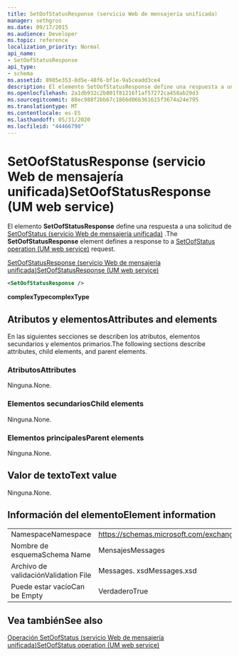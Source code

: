 ```yaml
---
title: SetOofStatusResponse (servicio Web de mensajería unificada)
manager: sethgros
ms.date: 09/17/2015
ms.audience: Developer
ms.topic: reference
localization_priority: Normal
api_name:
- SetOofStatusResponse
api_type:
- schema
ms.assetid: 8985e353-8d5e-48f6-bf1e-9a5ceadd3ce4
description: El elemento SetOofStatusResponse define una respuesta a una solicitud de SetOofStatus (servicio Web de mensajería unificada).
ms.openlocfilehash: 2a1db932c2b801f81216f1af57272ca458ab29d3
ms.sourcegitcommit: 88ec988f2bb67c1866d06b361615f3674a24e795
ms.translationtype: MT
ms.contentlocale: es-ES
ms.lasthandoff: 05/31/2020
ms.locfileid: "44466790"
---
```

# <a name="setoofstatusresponse-um-web-service"></a><span data-ttu-id="f9c83-103">SetOofStatusResponse (servicio Web de mensajería unificada)</span><span class="sxs-lookup"><span data-stu-id="f9c83-103">SetOofStatusResponse (UM web service)</span></span>

<span data-ttu-id="f9c83-104">El elemento **SetOofStatusResponse** define una respuesta a una solicitud de [SetOofStatus (servicio Web de mensajería unificada)](setoofstatus-operation-um-web-service.md) .</span><span class="sxs-lookup"><span data-stu-id="f9c83-104">The **SetOofStatusResponse** element defines a response to a [SetOofStatus operation (UM web service)](setoofstatus-operation-um-web-service.md) request.</span></span> 
  
[<span data-ttu-id="f9c83-105">SetOofStatusResponse (servicio Web de mensajería unificada)</span><span class="sxs-lookup"><span data-stu-id="f9c83-105">SetOofStatusResponse (UM web service)</span></span>](setoofstatusresponse-um-web-service.md)
  
```xml
<SetOofStatusResponse />
```

 <span data-ttu-id="f9c83-106">**complexType**</span><span class="sxs-lookup"><span data-stu-id="f9c83-106">**complexType**</span></span>
## <a name="attributes-and-elements"></a><span data-ttu-id="f9c83-107">Atributos y elementos</span><span class="sxs-lookup"><span data-stu-id="f9c83-107">Attributes and elements</span></span>

<span data-ttu-id="f9c83-108">En las siguientes secciones se describen los atributos, elementos secundarios y elementos primarios.</span><span class="sxs-lookup"><span data-stu-id="f9c83-108">The following sections describe attributes, child elements, and parent elements.</span></span>
  
### <a name="attributes"></a><span data-ttu-id="f9c83-109">Atributos</span><span class="sxs-lookup"><span data-stu-id="f9c83-109">Attributes</span></span>

<span data-ttu-id="f9c83-110">Ninguna.</span><span class="sxs-lookup"><span data-stu-id="f9c83-110">None.</span></span>
  
### <a name="child-elements"></a><span data-ttu-id="f9c83-111">Elementos secundarios</span><span class="sxs-lookup"><span data-stu-id="f9c83-111">Child elements</span></span>

<span data-ttu-id="f9c83-112">Ninguna.</span><span class="sxs-lookup"><span data-stu-id="f9c83-112">None.</span></span>
  
### <a name="parent-elements"></a><span data-ttu-id="f9c83-113">Elementos principales</span><span class="sxs-lookup"><span data-stu-id="f9c83-113">Parent elements</span></span>

<span data-ttu-id="f9c83-114">Ninguna.</span><span class="sxs-lookup"><span data-stu-id="f9c83-114">None.</span></span>
  
## <a name="text-value"></a><span data-ttu-id="f9c83-115">Valor de texto</span><span class="sxs-lookup"><span data-stu-id="f9c83-115">Text value</span></span>

<span data-ttu-id="f9c83-116">Ninguna.</span><span class="sxs-lookup"><span data-stu-id="f9c83-116">None.</span></span>
  
## <a name="element-information"></a><span data-ttu-id="f9c83-117">Información del elemento</span><span class="sxs-lookup"><span data-stu-id="f9c83-117">Element information</span></span>

|||
|:-----|:-----|
|<span data-ttu-id="f9c83-118">Namespace</span><span class="sxs-lookup"><span data-stu-id="f9c83-118">Namespace</span></span>  <br/> |https://schemas.microsoft.com/exchange/services/2006/messages  <br/> |
|<span data-ttu-id="f9c83-119">Nombre de esquema</span><span class="sxs-lookup"><span data-stu-id="f9c83-119">Schema Name</span></span>  <br/> |<span data-ttu-id="f9c83-120">Mensajes</span><span class="sxs-lookup"><span data-stu-id="f9c83-120">Messages</span></span>  <br/> |
|<span data-ttu-id="f9c83-121">Archivo de validación</span><span class="sxs-lookup"><span data-stu-id="f9c83-121">Validation File</span></span>  <br/> |<span data-ttu-id="f9c83-122">Messages. xsd</span><span class="sxs-lookup"><span data-stu-id="f9c83-122">Messages.xsd</span></span>  <br/> |
|<span data-ttu-id="f9c83-123">Puede estar vacío</span><span class="sxs-lookup"><span data-stu-id="f9c83-123">Can be Empty</span></span>  <br/> |<span data-ttu-id="f9c83-124">Verdadero</span><span class="sxs-lookup"><span data-stu-id="f9c83-124">True</span></span>  <br/> |
   
## <a name="see-also"></a><span data-ttu-id="f9c83-125">Vea también</span><span class="sxs-lookup"><span data-stu-id="f9c83-125">See also</span></span>



[<span data-ttu-id="f9c83-126">Operación SetOofStatus (servicio Web de mensajería unificada)</span><span class="sxs-lookup"><span data-stu-id="f9c83-126">SetOofStatus operation (UM web service)</span></span>](setoofstatus-operation-um-web-service.md)

